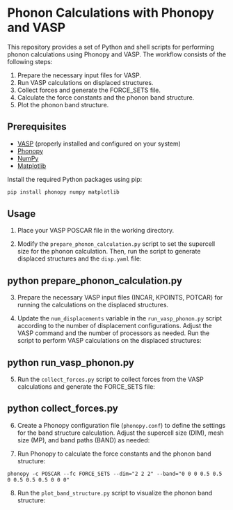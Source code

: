 # Phonon Calculations with Phonopy and VASP

This repository provides a set of Python and shell scripts for performing phonon calculations using Phonopy and VASP. The workflow consists of the following steps:

1. Prepare the necessary input files for VASP.
2. Run VASP calculations on displaced structures.
3. Collect forces and generate the FORCE_SETS file.
4. Calculate the force constants and the phonon band structure.
5. Plot the phonon band structure.

## Prerequisites

- [VASP](https://www.vasp.at/) (properly installed and configured on your system)
- [Phonopy](https://phonopy.github.io/phonopy/)
- [NumPy](https://numpy.org/)
- [Matplotlib](https://matplotlib.org/)

Install the required Python packages using pip:

```bash
pip install phonopy numpy matplotlib
```

## Usage

1. Place your VASP POSCAR file in the working directory.

2. Modify the `prepare_phonon_calculation.py` script to set the supercell size for the phonon calculation. Then, run the script to generate displaced structures and the `disp.yaml` file:

## python prepare_phonon_calculation.py

3. Prepare the necessary VASP input files (INCAR, KPOINTS, POTCAR) for running the calculations on the displaced structures.

4. Update the `num_displacements` variable in the `run_vasp_phonon.py` script according to the number of displacement configurations. Adjust the VASP command and the number of processors as needed. Run the script to perform VASP calculations on the displaced structures:

## python run_vasp_phonon.py

5. Run the `collect_forces.py` script to collect forces from the VASP calculations and generate the FORCE_SETS file:

## python collect_forces.py


6. Create a Phonopy configuration file (`phonopy.conf`) to define the settings for the band structure calculation. Adjust the supercell size (DIM), mesh size (MP), and band paths (BAND) as needed:


7. Run Phonopy to calculate the force constants and the phonon band structure:

```phonopy -c POSCAR --fc FORCE_SETS --dim="2 2 2" --band="0 0 0 0.5 0.5 0 0.5 0.5 0.5 0 0 0"```

8. Run the `plot_band_structure.py` script to visualize the phonon band structure:

 


